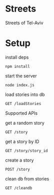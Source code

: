 Streets
=======

Streets of Tel-Aviv

Setup
========

install deps

```
npm install
```

start the server

```
node index.js
```

load stories into db

```
GET /loadStories
```

Supported APIs

get a random story

```
GET /story
```

get a story by ID

```
GET /story/story_id
```

create a story

```
POST /story
```

clean db from stories

```
GET /cleandb
```
